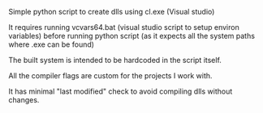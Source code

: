 Simple python script to create dlls using cl.exe (Visual studio)

It requires running vcvars64.bat (visual studio script to setup environ variables)
before running python script (as it expects all the system paths where .exe can be found)

The built system is intended to be hardcoded in the script itself.

All the compiler flags are custom for the projects I work with.

It has minimal "last modified" check to avoid compiling dlls without changes.


